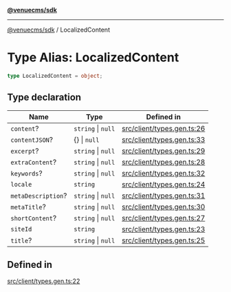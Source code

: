[**@venuecms/sdk**](../Index.md)

***

[@venuecms/sdk](../Index.md) / LocalizedContent

# Type Alias: LocalizedContent

```ts
type LocalizedContent = object;
```

## Type declaration

| Name | Type | Defined in |
| ------ | ------ | ------ |
| `content`? | `string` \| `null` | [src/client/types.gen.ts:26](https://github.com/venuecms/sdk/blob/535f6cc6bb8e343eb77f7a779e895c729df808ed/src/client/types.gen.ts#L26) |
| `contentJSON`? | \{\} \| `null` | [src/client/types.gen.ts:33](https://github.com/venuecms/sdk/blob/535f6cc6bb8e343eb77f7a779e895c729df808ed/src/client/types.gen.ts#L33) |
| `excerpt`? | `string` \| `null` | [src/client/types.gen.ts:29](https://github.com/venuecms/sdk/blob/535f6cc6bb8e343eb77f7a779e895c729df808ed/src/client/types.gen.ts#L29) |
| `extraContent`? | `string` \| `null` | [src/client/types.gen.ts:28](https://github.com/venuecms/sdk/blob/535f6cc6bb8e343eb77f7a779e895c729df808ed/src/client/types.gen.ts#L28) |
| `keywords`? | `string` \| `null` | [src/client/types.gen.ts:32](https://github.com/venuecms/sdk/blob/535f6cc6bb8e343eb77f7a779e895c729df808ed/src/client/types.gen.ts#L32) |
| `locale` | `string` | [src/client/types.gen.ts:24](https://github.com/venuecms/sdk/blob/535f6cc6bb8e343eb77f7a779e895c729df808ed/src/client/types.gen.ts#L24) |
| `metaDescription`? | `string` \| `null` | [src/client/types.gen.ts:31](https://github.com/venuecms/sdk/blob/535f6cc6bb8e343eb77f7a779e895c729df808ed/src/client/types.gen.ts#L31) |
| `metaTitle`? | `string` \| `null` | [src/client/types.gen.ts:30](https://github.com/venuecms/sdk/blob/535f6cc6bb8e343eb77f7a779e895c729df808ed/src/client/types.gen.ts#L30) |
| `shortContent`? | `string` \| `null` | [src/client/types.gen.ts:27](https://github.com/venuecms/sdk/blob/535f6cc6bb8e343eb77f7a779e895c729df808ed/src/client/types.gen.ts#L27) |
| `siteId` | `string` | [src/client/types.gen.ts:23](https://github.com/venuecms/sdk/blob/535f6cc6bb8e343eb77f7a779e895c729df808ed/src/client/types.gen.ts#L23) |
| `title`? | `string` \| `null` | [src/client/types.gen.ts:25](https://github.com/venuecms/sdk/blob/535f6cc6bb8e343eb77f7a779e895c729df808ed/src/client/types.gen.ts#L25) |

## Defined in

[src/client/types.gen.ts:22](https://github.com/venuecms/sdk/blob/535f6cc6bb8e343eb77f7a779e895c729df808ed/src/client/types.gen.ts#L22)
